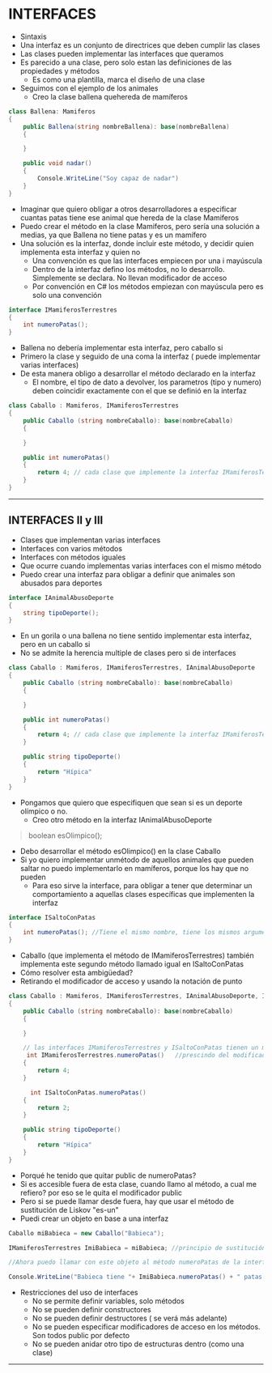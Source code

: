 # INTERFACES

- Sintaxis
- Una interfaz es un conjunto de directrices que deben cumplir las clases
- Las clases pueden implementar las interfaces que queramos
- Es parecido a una clase, pero solo estan las definiciones de las propiedades y métodos
    - Es como una plantilla, marca el diseño de una clase
- Seguimos con el ejemplo de los animales
    - Creo la clase ballena quehereda de mamíferos

~~~cs
class Ballena: Mamiferos
{
    public Ballena(string nombreBallena): base(nombreBallena)
    {

    }

    public void nadar()
    {
        Console.WriteLine("Soy capaz de nadar")
    }
}
~~~

- Imaginar que quiero obligar a otros desarrolladores a especificar cuantas patas tiene ese animal que hereda de la clase Mamiferos 
- Puedo crear el método en la clase Mamiferos, pero sería una solución a medias, ya que Ballena no tiene patas y es un mamífero
- Una solución es la interfaz, donde incluir este método, y decidir quien implementa esta interfaz y quien no
    - Una convención es que las interfaces empiecen por una i mayúscula
    - Dentro de la interfaz defino los métodos, no lo desarrollo. Simplemente se declara. No llevan modificador de acceso
    - Por convención en C# los métodos empiezan con mayúscula pero es solo una convención

~~~cs
interface IMamiferosTerrestres
{
    int numeroPatas();
}
~~~

- Ballena no debería implementar esta interfaz, pero caballo si
- Primero la clase y seguido de una coma la interfaz ( puede implementar varias interfaces)
- De esta manera obligo a desarrollar el método declarado en la interfaz
    - El nombre, el tipo de dato a devolver, los parametros (tipo y numero) deben coincidir exactamente con el que se definió en la interfaz

~~~cs
class Caballo : Mamiferos, IMamiferosTerrestres
{
    public Caballo (string nombreCaballo): base(nombreCaballo)
    {

    }

    public int numeroPatas()
    {
        return 4; // cada clase que implemente la interfaz IMamiferosTerrestres deberá desarrollar su propio método numeroPatas
    }
}
~~~
----

## INTERFACES II y III

- Clases que implementan varias interfaces
- Interfaces con varios métodos
- Interfaces con métodos iguales
- Que ocurre cuando implementas varias interfaces con el mismo método
- Puedo crear una interfaz para obligar a definir que animales son abusados para deportes

~~~cs
interface IAnimalAbusoDeporte
{
    string tipoDeporte();
}
~~~

- En un gorila o una ballena no tiene sentido implementar esta interfaz, pero en un caballo si
- No se admite la herencia multiple de clases pero si de interfaces

~~~cs
class Caballo : Mamiferos, IMamiferosTerrestres, IAnimalAbusoDeporte
{
    public Caballo (string nombreCaballo): base(nombreCaballo)
    {

    }

    public int numeroPatas()
    {
        return 4; // cada clase que implemente la interfaz IMamiferosTerrestres deberá desarrollar su propio método numeroPatas
    }

    public string tipoDeporte()
    {
        return "Hípica"
    }
}
~~~

- Pongamos que quiero que especifiquen que sean si es un deporte olímpico o no.
    - Creo otro método en la interfaz IAnimalAbusoDeporte 

> boolean esOlimpico();

- Debo desarrollar el método esOlimpico() en la clase Caballo
- Si yo quiero implementar unmétodo de aquellos animales que pueden saltar no puedo implementarlo en mamíferos, porque los hay que no pueden
    - Para eso sirve la interface, para obligar a tener que determinar un comportamiento a aquellas clases específicas que implementen la interfaz
~~~cs
interface ISaltoConPatas
{
    int numeroPatas(); //Tiene el mismo nombre, tiene los mismos argumentos y devuelve el mismo tipo que el método definido en la interfaz IMamiferosTerrestres
}
~~~

 - Caballo (que implementa el método de IMamiferosTerrestres) también implementa este segundo método llamado igual en ISaltoConPatas
 - Cómo resolver esta ambigüedad?
 - Retirando el modificador de acceso y usando la notación de punto 

~~~cs
class Caballo : Mamiferos, IMamiferosTerrestres, IAnimalAbusoDeporte, ISaltoConPatas
{
    public Caballo (string nombreCaballo): base(nombreCaballo)
    {

    }

    // las interfaces IMamiferosTerrestres y ISaltoConPatas tienen un método con el mismo nombre
     int IMamiferosTerrestres.numeroPatas()   //prescindo del modificador de acceso (public,etc) y uso la notación de punto 
    {
        return 4;
    }

      int ISaltoConPatas.numeroPatas()    
    {
        return 2;
    }

    public string tipoDeporte()
    {
        return "Hípica"
    }
}
~~~

- Porqué he tenido que quitar public de numeroPatas?
- Si es accesible fuera de esta clase, cuando llamo al método, a cual me refiero? por eso se le quita el modificador public
- Pero si se puede llamar desde fuera, hay que usar el método de sustitución de Liskov "es-un"
- Puedi crear un objeto en base a una interfaz

~~~cs
Caballo miBabieca = new Caballo("Babieca");

IMamiferosTerrestres ImiBabieca = miBabieca; //principio de sustitución es-un

//Ahora puedo llamar con este objeto al método numeroPatas de la interfaz IMamiferosTerrestres

Console.WriteLine("Babieca tiene "+ ImiBabieca.numeroPatas() + " patas."); //4
~~~

- Restricciones del uso de interfaces
    - No se permite definir variables, solo métodos
    - No se pueden definir constructores
    - No se pueden definir destructores ( se verá más adelante)
    - No se pueden especificar modificadores de acceso en los métodos. Son todos public por defecto
    - No se pueden anidar otro tipo de estructuras dentro (como una clase)
-----

